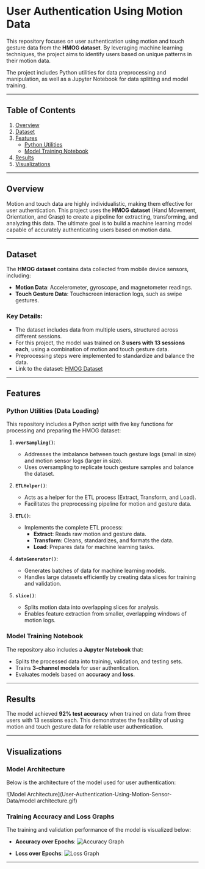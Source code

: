 # User Authentication Using Motion Data

This repository focuses on user authentication using motion and touch gesture data from the **HMOG dataset**. By leveraging machine learning techniques, the project aims to identify users based on unique patterns in their motion data. 

The project includes Python utilities for data preprocessing and manipulation, as well as a Jupyter Notebook for data splitting and model training.

---

## Table of Contents

1. [Overview](#overview)
2. [Dataset](#dataset)
3. [Features](#features)
   - [Python Utilities](#python-utilities)
   - [Model Training Notebook](#model-training-notebook)
4. [Results](#results)
5. [Visualizations](#visualizations)

---

## Overview

Motion and touch data are highly individualistic, making them effective for user authentication. This project uses the **HMOG dataset** (Hand Movement, Orientation, and Grasp) to create a pipeline for extracting, transforming, and analyzing this data. The ultimate goal is to build a machine learning model capable of accurately authenticating users based on motion data.

---

## Dataset

The **HMOG dataset** contains data collected from mobile device sensors, including:
- **Motion Data**: Accelerometer, gyroscope, and magnetometer readings.
- **Touch Gesture Data**: Touchscreen interaction logs, such as swipe gestures.

### Key Details:
- The dataset includes data from multiple users, structured across different sessions.
- For this project, the model was trained on **3 users with 13 sessions each**, using a combination of motion and touch gesture data.
- Preprocessing steps were implemented to standardize and balance the data.
- Link to the dataset: [HMOG Dataset](https://hmog-dataset.github.io/hmog/)

---

## Features

### Python Utilities (Data Loading)

This repository includes a Python script with five key functions for processing and preparing the HMOG dataset:

1. **`overSampling()`**:
   - Addresses the imbalance between touch gesture logs (small in size) and motion sensor logs (larger in size).
   - Uses oversampling to replicate touch gesture samples and balance the dataset.

2. **`ETLHelper()`**:
   - Acts as a helper for the ETL process (Extract, Transform, and Load).
   - Facilitates the preprocessing pipeline for motion and gesture data.

3. **`ETL()`**:
   - Implements the complete ETL process:
     - **Extract**: Reads raw motion and gesture data.
     - **Transform**: Cleans, standardizes, and formats the data.
     - **Load**: Prepares data for machine learning tasks.

4. **`dataGenerator()`**:
   - Generates batches of data for machine learning models.
   - Handles large datasets efficiently by creating data slices for training and validation.

5. **`slice()`**:
   - Splits motion data into overlapping slices for analysis.
   - Enables feature extraction from smaller, overlapping windows of motion logs.

### Model Training Notebook

The repository also includes a **Jupyter Notebook** that:
- Splits the processed data into training, validation, and testing sets.
- Trains **3-channel models** for user authentication.
- Evaluates models based on **accuracy** and **loss**.

---

## Results

The model achieved **92% test accuracy** when trained on data from three users with 13 sessions each. This demonstrates the feasibility of using motion and touch gesture data for reliable user authentication.

---

## Visualizations

### Model Architecture
Below is the architecture of the model used for user authentication:

![Model Architecture](User-Authentication-Using-Motion-Sensor-Data/model architecture.gif)

### Training Accuracy and Loss Graphs
The training and validation performance of the model is visualized below:

- **Accuracy over Epochs**:
  ![Accuracy Graph](User-Authentication-Using-Motion-Sensor-Data/Accuracy_output.png)

- **Loss over Epochs**:
  ![Loss Graph](User-Authentication-Using-Motion-Sensor-Data/Loss_output.png)

---





